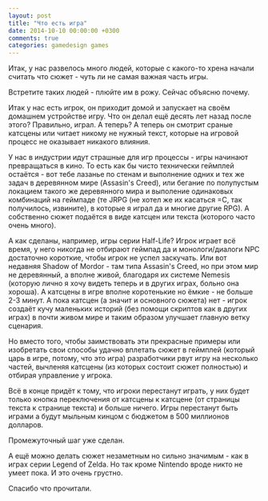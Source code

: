 ```yaml
---
layout: post
title: "Что есть игра"
date: 2014-10-10 00:00:00 +0300
comments: true
categories: gamedesign games
---
```


Итак, у нас развелось много людей, которые с какого-то хрена начали считать что сюжет - чуть ли не самая важная часть игры.

Встретите таких людей - плюйте им в рожу. Сейчас объясню почему.

<!--more-->

Итак у нас есть игрок, он приходит домой и запускает на своём домашнем устройстве игру. Что он делал ещё десять лет назад после этого? Правильно, играл. А теперь? А теперь он смотрит сраные катсцены или читает никому не нужный текст, которые на игровой процесс не оказывает никакого влияния.

У нас в индустрии идут страшные для игр процессы - игры начинают превращаться в кино. То есть как бы чисто технически геймплей остаётся - вот тебе лазанье по стенам и выполнение одних и тех же задач в деревянном мире (Assasin's Creed), или бегание по полупустым локацием такого же деревянного мира и выполение одинаковых комбинаций на геймпаде (те JRPG (не хотел же их касаться =С, так получилось, извините), в которые я играл да и многие другие RPG). А собственно сюжет подаётся в виде катсцен или текста (которого часто очень много).

А как сделаны, например, игры серии Half-Life? Игрок играет всё время, у него никогда не отбирают геймпад да и монологи/диалоги NPC достаточно короткие, чтобы игрок не успел заскучать. Или вот недавняя Shadow of Mordor - там типа Assasin's Creed, но при этом мир не деревянный, а вполне живой, благодаря их системе Nemesis (которую лично я хочу видеть теперь и в других играх, больно она хороша). А катсцены в игре вполне коротенькие но ёмкие - не больше 2-3 минут. А пока катсцен (а значит и основного сюжета) нет - игрок создаёт кучу маленьких историй (без помощи скриптов как в других играх) в почти живом мире и таким образом улучшает главную ветку сценария. 

Но вместо того, чтобы заимствовать эти прекрасные примеры или изобретать свои способы удачно вплетать сюжет в геймплей (который царь в игре, потому, что это игра) разработчики рвут игру на несколько частей, вычленяя катсцены (из которых состоит сюжет полностью) и отбирая управление у игрока.

Всё в конце придёт к тому, что игроки перестанут играть, у них будет только кнопка переключения от катсцены к катсцене (от страницы текста к странице текста) и больше ничего. Игры перестанут быть играми а будут мыльным кинцом с бюджетом в 500 миллионов долларов. 

Промежуточный шаг уже сделан.

А ещё можно делать сюжет незаметным но сильно значимым - как в играх серии Legend of Zelda. Но так кроме Nintendo вроде никто не умеет пока. И это очень грустно.

Спасибо что прочитали.
